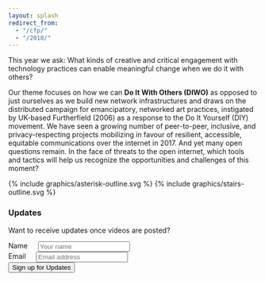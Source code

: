 ```yaml
---
layout: splash
redirect_from:
  - "/cfp/"
  - "/2018/"
---
```


This year we ask: What kinds of creative and critical engagement with technology practices can enable meaningful change when we do it with others?

Our theme focuses on how we can **Do It With Others (DIWO)** as opposed to just ourselves as we build new network infrastructures and draws on the distributed campaign for emancipatory, networked art practices, instigated by UK-based Furtherfield (2006) as a response to the Do It Yourself (DIY) movement. We have seen a growing number of peer-to-peer, inclusive, and privacy-respecting projects mobilizing in favour of resilient, accessible, equitable communications over the internet in 2017. And yet many open questions remain. In the face of threats to the open internet, which tools and tactics will help us recognize the opportunities and challenges of this moment?

{% include graphics/asterisk-outline.svg %}
{% include graphics/stairs-outline.svg %}

### Updates

Want to receive updates once videos are posted?

<form action="https://lists.mayfirst.org/mailman/subscribe/ournetworks" method="POST">
  <div class="row form-group-email">
    <div class="four columns">
      <label for="name">Name</label>
      <input type="text" id="name" class="input-text" name="fullname" placeholder="Your name">
    </div>
    <div class="four columns">
      <label for="email">Email</label>
      <input type="email" id="email" class="input-text" name="email" placeholder="Email address" aria-required="true" required>
    </div>
  </div>
  <input type="submit" name="submit" value="Sign up for Updates" class="button button-primary">
</form>
